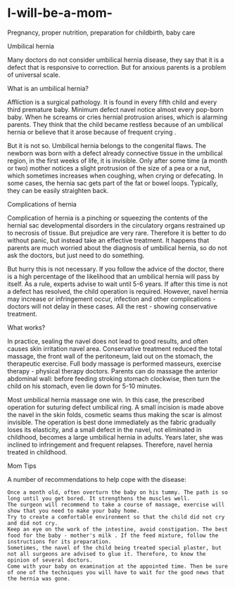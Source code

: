 # I-will-be-a-mom-

Pregnancy, proper nutrition, preparation for childbirth, baby care

Umbilical hernia 

Many doctors do not consider umbilical hernia disease, they say that it is a defect that is responsive to correction. But for anxious parents is a problem of universal scale.

What is an umbilical hernia?

Affliction is a surgical pathology. It is found in every fifth child and every third premature baby. Minimum defect navel notice almost every pop-born baby. When he screams or cries hernial protrusion arises, which is alarming parents. They think that the child became restless because of an umbilical hernia or believe that it arose because of frequent crying .

But it is not so. Umbilical hernia belongs to the congenital flaws. The newborn was born with a defect already connective tissue in the umbilical region, in the first weeks of life, it is invisible. Only after some time (a month or two) mother notices a slight protrusion of the size of a pea or a nut, which sometimes increases when coughing, when crying or defecating. In some cases, the hernia sac gets part of the fat or bowel loops. Typically, they can be easily straighten back.

 Complications of hernia

Complication of hernia is a pinching or squeezing the contents of the hernial sac developmental disorders in the circulatory organs restrained up to necrosis of tissue. But prejudice are very rare. Therefore it is better to do without panic, but instead take an effective treatment. It happens that parents are much worried about the diagnosis of umbilical hernia, so do not ask the doctors, but just need to do something.

But hurry this is not necessary. If you follow the advice of the doctor, there is a high percentage of the likelihood that an umbilical hernia will pass by itself. As a rule, experts advise to wait until 5-6 years. If after this time is not a defect has resolved, the child operation is required.
However, navel hernia may increase or infringement occur, infection and other complications - doctors will not delay in these cases. All the rest - showing conservative treatment.

What works?

In practice, sealing the navel does not lead to good results, and often causes skin irritation navel area. Conservative treatment reduced the total massage, the front wall of the peritoneum, laid out on the stomach, the therapeutic exercise. Full body massage is performed masseurs, exercise therapy - physical therapy doctors. Parents can do massage the anterior abdominal wall: before feeding stroking stomach clockwise, then turn the child on his stomach, even lie down for 5-10 minutes.

Most umbilical hernia massage one win. In this case, the prescribed operation for suturing defect umbilical ring. A small incision is made above the navel in the skin folds, cosmetic seams thus making the scar is almost invisible. The operation is best done immediately as the fabric gradually loses its elasticity, and a small defect in the navel, not eliminated in childhood, becomes a large umbilical hernia in adults. Years later, she was inclined to infringement and frequent relapses. Therefore, navel hernia treated in childhood.

Mom Tips

A number of recommendations to help cope with the disease:

    Once a month old, often overturn the baby on his tummy. The path is so long until you get bored. It strengthens the muscles well.
    The surgeon will recommend to take a course of massage, exercise will show that you need to make your baby home.
    Try to create a comfortable environment so that the child did not cry and did not cry.
    Keep an eye on the work of the intestine, avoid constipation. The best food for the baby - mother's milk . If the feed mixture, follow the instructions for its preparation.
    Sometimes, the navel of the child being treated special plaster, but not all surgeons are advised to glue it. Therefore, to know the opinion of several doctors.
    Come with your baby on examination at the appointed time. Then be sure of one of the techniques you will have to wait for the good news that the hernia was gone.


